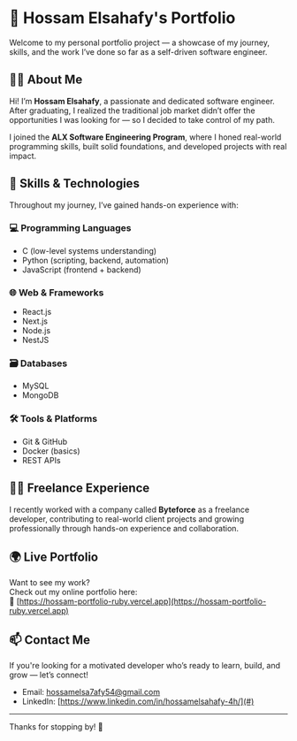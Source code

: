 # 🚀 Hossam Elsahafy's Portfolio

Welcome to my personal portfolio project — a showcase of my journey, skills, and the work I’ve done so far as a self-driven software engineer.

## 👨‍💻 About Me

Hi! I’m **Hossam Elsahafy**, a passionate and dedicated software engineer.  
After graduating, I realized the traditional job market didn’t offer the opportunities I was looking for — so I decided to take control of my path.

I joined the **ALX Software Engineering Program**, where I honed real-world programming skills, built solid foundations, and developed projects with real impact.

## 🧠 Skills & Technologies

Throughout my journey, I’ve gained hands-on experience with:

### 💻 Programming Languages
- C (low-level systems understanding)
- Python (scripting, backend, automation)
- JavaScript (frontend + backend)

### 🌐 Web & Frameworks
- React.js
- Next.js
- Node.js
- NestJS

### 🗃️ Databases
- MySQL
- MongoDB

### 🛠️ Tools & Platforms
- Git & GitHub
- Docker (basics)
- REST APIs

## 🧑‍💼 Freelance Experience

I recently worked with a company called **Byteforce** as a freelance developer, contributing to real-world client projects and growing professionally through hands-on experience and collaboration.

## 🌍 Live Portfolio

Want to see my work?  
Check out my online portfolio here:  
🔗 [https://hossam-portfolio-ruby.vercel.app](https://hossam-portfolio-ruby.vercel.app)

## 📫 Contact Me

If you're looking for a motivated developer who’s ready to learn, build, and grow — let’s connect!

- Email: hossamelsa7afy54@gmail.com
- LinkedIn: [https://www.linkedin.com/in/hossamelsahafy-4h/](#)

---

Thanks for stopping by! 🚀

